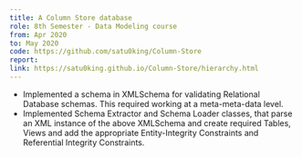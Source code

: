 ```yaml
---
title: A Column Store database
role: 8th Semester - Data Modeling course
from: Apr 2020
to: May 2020
code: https://github.com/satu0king/Column-Store
report:
link: https://satu0king.github.io/Column-Store/hierarchy.html
---
```

<ul>
<li>Implemented a schema in XMLSchema for validating Relational Database schemas. This required working at a meta-meta-data level.</li>
<li>Implemented Schema Extractor and Schema Loader classes, that parse an XML instance of the above XMLSchema and create required Tables, Views and add the appropriate Entity-Integrity Constraints and Referential Integrity Constraints.</li>
</ul>